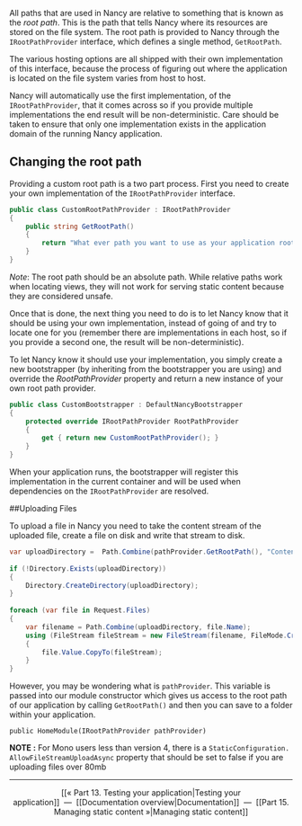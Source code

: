 All paths that are used in Nancy are relative to something that is known as the _root path_. This is the path that tells Nancy where its resources are stored on the file system. The root path is provided to Nancy through the `IRootPathProvider` interface, which defines a single method, `GetRootPath`.

The various hosting options are all shipped with their own implementation of this interface, because the process of figuring out where the application is located on the file system varies from host to host.

Nancy will automatically use the first implementation, of the `IRootPathProvider`, that it comes across so if you provide multiple implementations the end result will be non-deterministic. Care should be taken to ensure that only one implementation exists in the application domain of the running Nancy application.

## Changing the root path

Providing a custom root path is a two part process. First you need to create your own implementation of the `IRootPathProvider` interface.

```c#
public class CustomRootPathProvider : IRootPathProvider
{
    public string GetRootPath()
    {
        return "What ever path you want to use as your application root";
    }
}
```

_Note_: The root path should be an absolute path. While relative paths work when locating views, they will not work for serving static content because they are considered unsafe.

Once that is done, the next thing you need to do is to let Nancy know that it should be using your own implementation, instead of going of and try to locate one for you (remember there are implementations in each host, so if you provide a second one, the result will be non-deterministic).

To let Nancy know it should use your implementation, you simply create a new bootstrapper (by inheriting from the bootstrapper you are using) and override the _RootPathProvider_ property and return a new instance of your own root path provider.

```c#
public class CustomBootstrapper : DefaultNancyBootstrapper
{
    protected override IRootPathProvider RootPathProvider
    {
        get { return new CustomRootPathProvider(); }
    }
}
```
When your application runs, the bootstrapper will register this implementation in the current container and will be used when dependencies on the `IRootPathProvider` are resolved.

##Uploading Files

To upload a file in Nancy you need to take the content stream of the uploaded file, create a file on disk and write that stream to disk.

```c#
var uploadDirectory =  Path.Combine(pathProvider.GetRootPath(), "Content", "uploads");
    
if (!Directory.Exists(uploadDirectory))
{
    Directory.CreateDirectory(uploadDirectory);
}
    
foreach (var file in Request.Files)
{
    var filename = Path.Combine(uploadDirectory, file.Name);
    using (FileStream fileStream = new FileStream(filename, FileMode.Create))
    {
        file.Value.CopyTo(fileStream);
    }
}
```

However, you may be wondering what is `pathProvider`. This variable is passed into our module constructor which gives us access to the root path of our application by calling `GetRootPath()` and then you can save to a folder within your application.

    public HomeModule(IRootPathProvider pathProvider)

**NOTE :** For Mono users less than version 4, there is a `StaticConfiguration. AllowFileStreamUploadAsync` property that should be set to false if you are uploading files over 80mb

***

<p align="center">[[« Part 13. Testing your application|Testing your application]]&nbsp;&nbsp;—&nbsp;&nbsp;[[Documentation overview|Documentation]]&nbsp;&nbsp;—&nbsp;&nbsp;[[Part 15. Managing static content »|Managing static content]]</p>